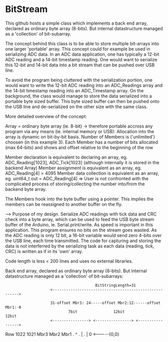 # BitStream
 This github hosts a simple class which implements a back end array, declared as ordinary byte array (8-bits). But internal datastructure managed as a 'collection' of bit-subarray.
 
 The concept behind this class is to be able to store multiple bit-arrays into one larger 'portable' array.
 This concept could for example be used in serializing ADC data. In an ADC data application, one has typically a 12-bit ADC reading and a 14-bit timestamp reading.
 One would want to serialize this 12-bit and 14-bit data into a bit stream that can be pushed over USB line.
 
 To avoid the program being cluttered with the serialization portion, one would want to write the 12-bit ADC reading into an ADC_Readings array and the 14-bit timestamp reading into an ADC_Timestamp array. On the background, the class would manage to store the data serialized into a portable byte sized buffer. This byte sized buffer can then be pushed onto the USB line and de-serialized on the other size with the same class.
 
 More detailed overview of the concept:
 
Array = ordinary byte array (ie. 8-bit) -> therefore portable accross any program via any means (ie. internal memory or USB):
Allocation into the array is dynamic on bit-by-bit basis.
Number of Members is ('unlimited') choosen (in this example 3).
Each Member has a number of bits allocated (max 64-bits) and shows and offset relative to the beginning of the row

Member declaration is equivalent to declaring an array, eg. ADC_Reading[1023], ADC_Tick[1023] (although internally it is stored in the backend Array)
Member assignment is equivalent as an array, eg. ADC_Reading[4] = 4095
Member data collection is equivalent as an array, eg. uint64_t out = ADC_Reading[4]
=> User is not confronted with the complicated process of storing/collecting  the number into/from the backend byte array.

The Members hook into the byte buffer using a pointer. This implies the members can be reassigned to another buffer on the fly.

--> Purpose of my design. Serialize ADC readings with tick data and CRC check into a byte array, 
which can be used to feed the USB byte stream buffer of the Arduino, ie. Serial.print/write. As speed is important in this application. 
This program ensures no bits on the stream goes wasted. As the ADC reading is only 12 bit, a 16-bit variable would send zero 4-bits over the USB line, each time transmitted.
The code for capturing and storing the data is not interferred by the serializing task as each data (reading, tick, CRC) is written as if in its 'own' array.



Code length is less < 200 lines and uses no external libraries.


Back end array, declared as ordinary byte array (8-bits).
But internal datastructure managed as a 'collection' of bit-subarrays:



											BitStringLength=31
						<------------------------------------------------------->

						31-offset Mbr3: 24-----offset Mbr2:12------offset Mbr1:-0
								7bit				12bit				12bit
						<----------------> <----------------> <----------------->
Row 1022
	1021						Mbr3				Mbr2			Mbr1
	.																			^
	.															|
	.																			|
	0																	<-----{0,0}

 
